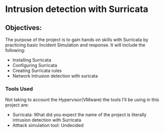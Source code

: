 # Intrusion detection with Surricata

## Objectives: 
The purpose of the project is to gain hands on skills with Surricata by practicing basic Incident Simulation and response. It will include the following:
- Installing Surricata
- Configuring Surricata
- Creating Surricata rules
- Network Intrusion detection with suricata

### Tools Used
Not taking to account the Hypervisor(VMware) the tools I'll be using in this project are:
- Surricata: What did you expect the name of the project is literally intrusion detection with Surricata 
- Atttack simulation tool: Undecided

